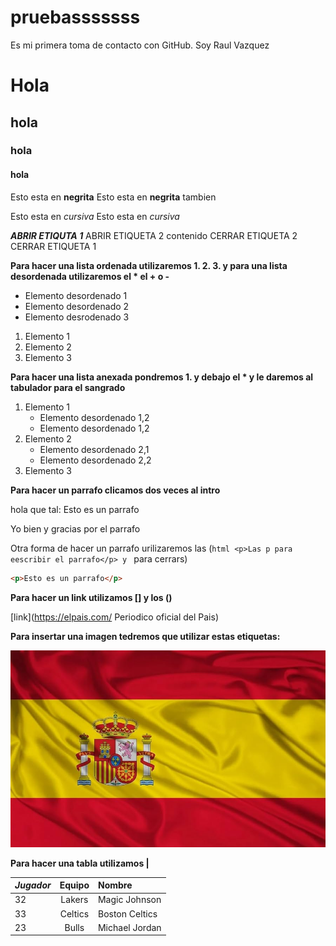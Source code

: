 # pruebasssssss
Es mi primera toma de contacto con GitHub.
Soy Raul Vazquez
# Hola
## hola
### hola
#### hola

Esto esta en __negrita__ 
Esto esta en **negrita** tambien

Esto esta en _cursiva_
Esto esta en *cursiva*

__*ABRIR ETIQUTA 1*__
    ABRIR ETIQUETA 2 
        contenido
    CERRAR ETIQUETA 2
CERRAR ETIQUETA 1

__Para hacer una lista ordenada utilizaremos 1. 2. 3. y para una lista desordenada utilizaremos el * el + o -__

* Elemento desordenado 1
* Elemento desordenado 2
* Elemento desrodenado 3

1. Elemento 1
2. Elemento 2
3. Elemento 3

__Para hacer una lista anexada pondremos 1. y debajo el * y le daremos al tabulador para el sangrado__
1. Elemento 1
    * Elemento desordenado 1,2
    * Elemento desordenado 1,2
2. Elemento 2
    * Elemento desordenado 2,1
    * Elemento desordenado 2,2
3. Elemento 3

**Para hacer un parrafo clicamos dos veces al intro**

hola que tal: Esto es un parrafo 


Yo bien y gracias por el parrafo

Otra forma de hacer un parrafo urilizaremos las (```html <p>Las p para eescribir el parrafo</p> y ``` para cerrars)

```html
<p>Esto es un parrafo</p>
```

**Para hacer un link utilizamos [] y los ()**

[link](https://elpais.com/ Periodico oficial del Pais)

**Para insertar una imagen tedremos que utilizar estas etiquetas: ![]()**

![alt tex](./Imagenn1.jpg "Imagen bandera")


**Para hacer una tabla  utilizamos |**

| *Jugador* | Equipo | Nombre |
|:---------|:-------------:|:--------------|
| 32 | Lakers | Magic Johnson |
| 33 | Celtics| Boston Celtics |
| 23 | Bulls | Michael Jordan |